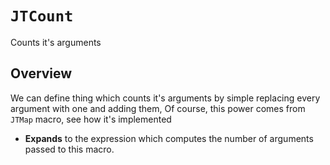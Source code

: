 # ``JTCount``

Counts it's arguments

## Overview

We can define thing which counts it's arguments by simple replacing 
every argument with one and adding them,
Of course, this power comes from ``JTMap`` macro, see how it's implemented

- **Expands** to the expression which computes the number 
    of arguments passed to this macro.
